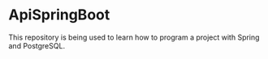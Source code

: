 # ApiSpringBoot
 This repository is being used to learn how to program a project with Spring and PostgreSQL.
